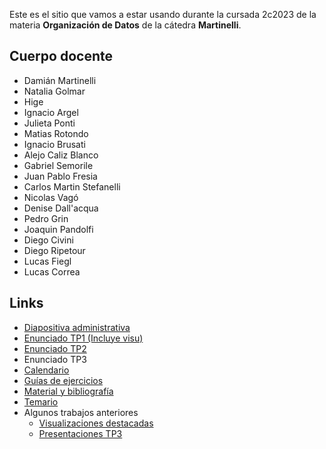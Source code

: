 Este es el sitio que vamos a estar usando durante la cursada 2c2023 de la materia **Organización de Datos** de la cátedra **Martinelli**.

## Cuerpo docente

* Damián Martinelli
* Natalia Golmar
* Hige
* Ignacio Argel
* Julieta Ponti
* Matias Rotondo
* Ignacio Brusati
* Alejo Caliz Blanco
* Gabriel Semorile
* Juan Pablo Fresia
* Carlos Martin Stefanelli
* Nicolas Vagó
* Denise Dall'acqua
* Pedro Grin
* Joaquin Pandolfi
* Diego Civini
* Diego Ripetour
* Lucas Fiegl
* Lucas Correa

## Links

* [Diapositiva administrativa](https://docs.google.com/presentation/d/13mD5yfniLVdNpt_S7MUvc611oBjy4kvmYUUvx_530qk/edit?usp=sharing)
* [Enunciado TP1 (Incluye visu)](https://organizacion-de-datos-7506-argerich.github.io/consigna_tp1_2c2023.html)
* [Enunciado TP2](https://organizacion-de-datos-7506-argerich.github.io/consigna_tp2_2c2023.html)
* Enunciado TP3
* [Calendario](calendario_2023_2c.md)
* [Guías de ejercicios](/guias)
* [Material y bibliografía](materiales.md)
* [Temario](temario.md)
* Algunos trabajos anteriores
  * [Visualizaciones destacadas](visualizaciones.md)
  * [Presentaciones TP3](tps4.md)
